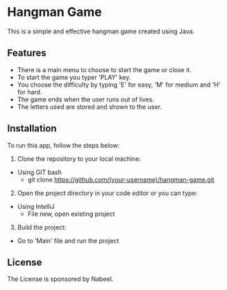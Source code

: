 # Hangman Game

This is a simple and effective hangman game created using Java.

## Features

- There is a main menu to choose to start the game or close it.
- To start the game you typer 'PLAY' key.
- You choose the difficulty by typing 'E' for easy, 'M' for medium and 'H' for hard.
- The game ends when the user runs out of lives.
- The letters used are stored and shown to the user.

## Installation

To run this app, follow the steps below:

1. Clone the repository to your local machine:

 -   Using GIT bash
      - git clone https://github.com/(your-username)/hangman-game.git

2. Open the project directory in your code editor or you can type:

  -   Using IntelliJ
      - File new, open existing project

3. Build the project:
   
  -  Go to 'Main' file and run the project

## License

 The License is sponsored by Nabeel.
